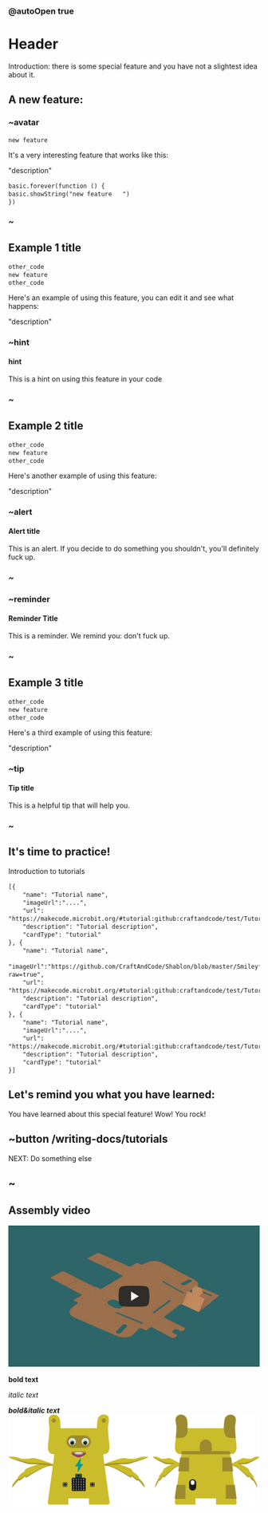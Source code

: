 ### @autoOpen true
# Header
Introduction: there is some special feature and you have not a slightest idea about it. 
    
## A new feature:
### ~avatar

```block
new feature
```
It's a very interesting feature that works like this:


"description"


```sim
basic.forever(function () {
basic.showString("new feature   ")
})
```
### ~



## Example 1 title
```blocks
other_code
new feature
other_code
```
Here's an example of using this feature, you can edit it and see what happens:

"description"
### ~hint

#### hint
This is a hint on using this feature in your code
### ~
## Example 2 title
```blocks
other_code
new feature
other_code
```
Here's another example of using this feature:

"description"
### ~alert

#### Alert title
This is an alert. If you decide to do something you shouldn't, you'll definitely fuck up.

### ~
### ~reminder

#### Reminder Title
This is a reminder. We remind you: don't fuck up.
### ~
## Example 3 title
```blocks
other_code
new feature
other_code
```
Here's a third example of using this feature:

"description"
### ~tip

#### Tip title
This is a helpful tip that will help you.
### ~
## It's time to practice!
Introduction to tutorials
```codecard
[{
    "name": "Tutorial name",
    "imageUrl":"....",
    "url": "https://makecode.microbit.org/#tutorial:github:craftandcode/test/Tutorial", 
    "description": "Tutorial description", 
    "cardType": "tutorial"
}, {
    "name": "Tutorial name",
    "imageUrl":"https://github.com/CraftAndCode/Shablon/blob/master/Smileyface.jpg?raw=true",
    "url": "https://makecode.microbit.org/#tutorial:github:craftandcode/test/Tutorial",
    "description": "Tutorial description", 
    "cardType": "tutorial"
}, {
    "name": "Tutorial name",
    "imageUrl":"....",
    "url": "https://makecode.microbit.org/#tutorial:github:craftandcode/test/Tutorial",
    "description": "Tutorial description",  
    "cardType": "tutorial"
}]
```
## Let's remind you what you have learned:

You have learned about this special feature! Wow! You rock!

## ~button /writing-docs/tutorials

NEXT: Do something else

## ~
## Assembly video

[![Watch this video](https://github.com/CraftAndCode/Shablon/blob/25416ae91cffa5f5294b5f086ad7385e2ffa88ca/Preview.jpg?raw=true)](https://youtu.be/dcCNlAx5Dz4 "Watch this video")

**bold text**  
  
*italic text*  
  
***bold&italic text***  
![That's how I insert an image](https://raw.githubusercontent.com/CraftAndCode/Shablon/master/Petimage.svg) 
